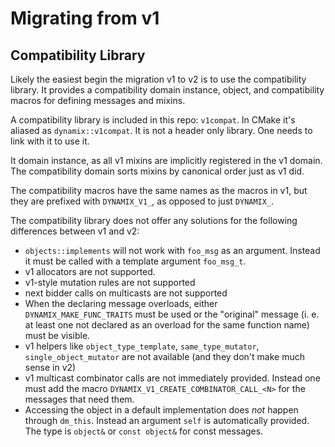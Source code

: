 # Migrating from v1

## Compatibility Library

Likely the easiest begin the migration v1 to v2 is to use the compatibility library. It provides a compatibility domain instance, object, and compatibility macros for defining messages and mixins. 

A compatibility library is included in this repo: `v1compat`. In CMake it's aliased as `dynamix::v1compat`. It is not a header only library. One needs to link with it to use it. 

It domain instance, as all v1 mixins are implicitly registered in the v1 domain. The compatibility domain sorts mixins by canonical order just as v1 did.

The compatibility macros have the same names as the macros in v1, but they are prefixed with `DYNAMIX_V1_`, as opposed to just `DYNAMIX_`.

The compatibility library does not offer any solutions for the following differences between v1 and v2:

* `objects::implements` will not work with `foo_msg` as an argument. Instead it must be called with a template argument `foo_msg_t`.
* v1 allocators are not supported.
* v1-style mutation rules are not supported
* next bidder calls on multicasts are not supported
* When the declaring message overloads, either `DYNAMIX_MAKE_FUNC_TRAITS` must be used or the "original" message (i. e. at least one not declared as an overload for the same function name) must be visible.
* v1 helpers like `object_type_template`, `same_type_mutator`, `single_object_mutator` are not available (and they don't make much sense in v2)
* v1 multicast combinator calls are not immediately provided. Instead one must add the macro `DYNAMIX_V1_CREATE_COMBINATOR_CALL_<N>` for the messages that need them.
* Accessing the object in a default implementation does *not* happen through `dm_this`. Instead an argument `self` is automatically provided. The type is `object&` or `const object&` for const messages.
